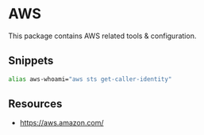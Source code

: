 # AWS

This package contains AWS related tools & configuration.

## Snippets

```sh
alias aws-whoami="aws sts get-caller-identity"
```

## Resources

- https://aws.amazon.com/
